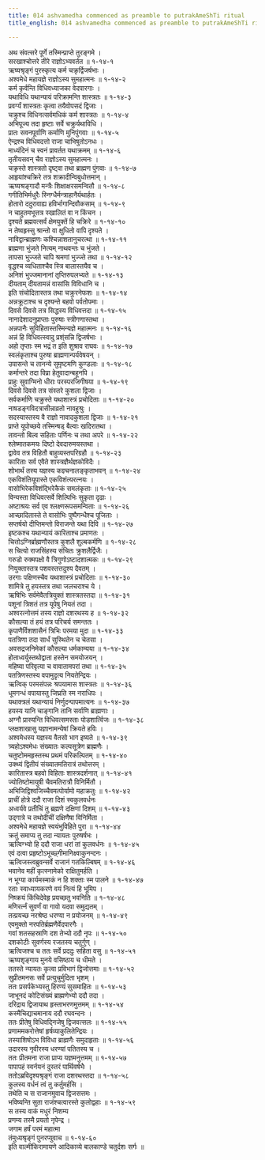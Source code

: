 ```yaml
---
title: 014 ashvamedha commenced as preamble to putrakAmeShTi ritual
title_english: 014 ashvamedha commenced as preamble to putrakAmeShTi ritual

---
```

अथ संवत्सरे पूर्णे तस्मिन्प्राप्ते तुरङ्गमे ।  
सरखाश्चोत्तरे तीरे राज्ञोऽभ्यवर्तत ॥ १-१४-१  
ऋष्यश्रृङ्गं पुरस्कृत्य कर्म चक्रृर्द्विजर्षभाः ।  
अश्वमेधे महायज्ञे राज्ञोऽस्य सुमहात्मनः ॥ १-१४-२  
कर्म कृर्वन्ति विधिवध्याजका वेदपारगाः ।  
यथाविधि यथान्यायं परिक्रामन्ति शास्त्रतः ॥ १-१४-३  
प्रवर्ग्यं शास्त्रतः कृत्वा तयैवोपसदं द्विजाः ।  
चक्रुश्च विधिनत्सर्वमधिकं कर्म शास्त्रतः ॥ १-१४-४  
अभिपूज्य तदा हृष्टाः सर्वे चक्रुर्यथाविधि ।  
प्रातः सवनपूर्वाणि कर्माणि मुनिपुंगवाः ॥ १-१४-५  
ऐन्द्रश्च विधिवदत्तो राजा चाभिषुतोऽनधः ।  
माध्यंदिनं च स्वनं प्रावर्तत यथाक्रमम् ॥ १-१४-६  
तृतीयसवन् चैव राज्ञोऽस्य सुमहात्मनः ।  
चक्रृस्ते शास्त्रतो दृष्ट्वा तथा ब्राह्मण पुंगवाः ॥ १-१४-७  
आहृयांश्चक्रिरे तत्र शक्रादीन्विबुधोत्तमान् ।  
ऋष्यश्रङ्गादौ मन्त्रैः शिक्षाक्षरसमन्वितौ ॥ १-१४-८  
गगीतिभिर्मधुरैः स्निग्धैर्मन्त्राहानैर्यथार्हतः ।  
होतारो ददुरावाह्य हविर्भागान्दिवौकसाम् ॥ १-१४-९  
न चाहुतमभूत्तत्र स्खालितं वा न किंचन ।  
दृश्यते ब्रह्मवत्सर्वं क्षेमयुक्तें हि चक्रिरे ॥ १-१४-१०  
न तेष्वहृस्सु श्रान्तो वा क्षुधितो वापि दृश्यते ।  
नाविद्वान्ब्राह्मणः कश्चिन्नाशतानुचरत्था ॥ १-१४-११  
ब्राह्मणा भुंजते नित्यम् नाथवन्तः च भुंजते ।  
तापसा भुज्जते चापि श्रमणां भुज्ज्ते तथा ॥ १-१४-१२  
वृद्धश्च व्यधिताश्चैव स्त्रि बालास्तयैव च ।  
अनिशं भुज्जमानानां तृप्तिरुपलभ्यते ॥ १-१४-१३  
दीयताम् दीयतामन्नं वासांसि विविधानि च ।  
इति संचोदितास्तत्र तथा चक्रुरनेफशः ॥ १-१४-१४  
अन्नक्रूटाश्च च दृश्यन्ते बहवो पर्वतोपमाः ।  
दिवसे दिवसे तत्र सिद्धस्य विधिवत्तदा ॥ १-१४-१५  
नानादेशादनुप्राप्ताः पुरुषाः स्त्रीगणास्तथा ।  
अन्नपानैः सुविहितास्तस्मिन्यज्ञे महात्मनः ॥ १-१४-१६  
अन्नं हि विधिवत्स्वादु प्रश्ंसन्नि द्विजर्षभाः ।  
अहो तृप्ताः स्म भद्रं त इति शुश्राव राघवः ॥ १-१४-१७  
स्वलंकृताश्च पुरुषा ब्राह्मणान्पर्यवेषयन् ।  
उपासन्ते च तानन्ये सुमृष्टमणि कुण्डलाः ॥ १-१४-१८  
कर्मान्तरे तदा विप्रा हेतुवादान्बहूनपि ।  
प्राहुः सुवाग्मिनो धीराः परस्परजिगीषया ॥ १-१४-१९  
दिवसे दिवसे तत्र संस्तरे कुशला द्विजाः ।  
सर्वकर्माणि चक्रुस्ते यथाशास्त्रं प्रचोदिताः ॥ १-१४-२०  
नाषडङ्गविदत्रासीन्नाव्रतो नावहुश्रुः ।  
सदस्यास्तस्य वै राज्ञो नावादकुशला द्विजाः ॥ १-१४-२१  
प्राप्ते यूपोच्छये तस्मिन्षड् बैल्वाः खदिरातथा ।  
तावन्तो बिल्व सहिताः पर्णिनः च तथा अपरे ॥ १-१४-२२  
श्लेष्मातकमयः दिष्टो देवदारुमयस्तथा ।  
द्वावेव तत्र विहितौ बाहुव्यस्तपरिग्रहौ ॥ १-१४-२३  
कारिताः सर्व एवैते शास्त्रज्ञैर्थज्ञकोविदैः ।  
शोभार्थं तस्य यज्ञस्य कज्ञ्चनालङ्कृताभवन् ॥ १-१४-२४  
एकविशंतियूपास्ते एकविशंत्यरत्नयः ।  
वासोभिरेकविशंद्भिरेकैकं समलंकृताः ॥ १-१४-२५  
विन्यस्ता विधिवत्सर्वे शिल्पिभिः सुकृता दृढाः ।  
अष्टाश्रयः सर्व एव श्लक्ष्णरूपसमन्विताः ॥ १-१४-२६  
आच्छादितास्ते ते वासोभिः पुष्पैगन्धैश्च पूजिताः ।  
सप्तर्षयो दीप्तिमन्तो विराजन्ते यथा दिवि ॥ १-१४-२७  
इष्टकश्च यथान्यायं कारिताश्च प्रमाणतः ।  
चित्तोऽग्निर्ब्राह्मणौस्तत्र कुशलै शुल्बकर्मणि ॥ १-१४-२८  
स चित्यो राजसिंहस्य संचितः क्रुशलैर्द्विजैः ।  
गरुडो रुक्मपक्षो वै त्रिगुणोऽष्टादशात्मकः ॥ १-१४-२९  
नियुक्तास्तत्र पशवस्तत्तदुश्य दैवतम् ।  
उरगाः पक्षिणस्चैव यथाशास्त्रं प्रचोदिताः ॥ १-१४-३०  
शामित्रे तु हयस्तत्र तथा जलचराश्च ये ।  
ऋषिभिः सर्वमेवैतत्रियुक्तं शास्त्रतस्तदा ॥ १-१४-३१  
पशूनां त्रिशतं तत्र यूपेषु नियतं तदा ।  
अश्वरत्नोत्तमं तस्य राज्ञो दशरथस्य ह ॥ १-१४-३२  
कौसल्या तं हयं तत्र परिचर्य समन्ततः ।  
कृपाणैर्विशशासैनं त्रिभिः परमया मुदा ॥ १-१४-३३  
पतत्रिणा तदा सार्धं सुस्थितेन च चेतसा ।  
अवसद्रजनिमेकां कौसल्या धर्मकाम्यया ॥ १-१४-३४  
होताध्वर्युस्तथोद्वाता हस्तेन समयोजयन् ।  
महिष्या परिवृत्या च वावातामपरां तथा ॥ १-१४-३५  
पतत्रिणस्तस्य वपामुदृत्य नियतेन्द्रियः ।  
ऋत्विक् परमसंपन्नः श्रपयामास शास्त्रतः ॥ १-१४-३६  
धूमगन्धं वपायास्तु जिघ्रति स्म नराधिपः ।  
यथाक्त्रलं यथान्यायं निर्णुदन्पापमात्यनः ॥ १-१४-३७  
हयस्य यानि चाङ्गानि तानि सर्वाणि ब्राह्मणाः ।  
अग्नौ प्रास्यन्ति विधिवत्समस्ताः पोडशार्त्विजः ॥ १-१४-३८  
प्लक्षशाखासु यज्ञानामन्येषां क्रियते हविः ।  
अश्वमेधस्य यज्ञस्य वैतसो भाग इष्यते ॥ १-१४-३९  
त्र्यहोऽश्वमेधः संख्यातः कल्पसूत्रेण ब्राह्मणैः ।  
चतुष्टोममहृस्तस्थ प्रथमं परिकल्पितम् ॥ १-१४-४०  
उक्थ्यं द्वितीयं संख्यातमतिरात्रं तथोत्तरम् ।  
कारितास्त्र बहवो विहिताः शास्त्रदर्शनात् ॥ १-१४-४१  
ज्योतिष्टोमायुषी चैवमतिरात्रौ विनिर्मितौ ।  
अभिजिद्विश्वजिच्चैवमत्पोर्यामो महाक्रतुः ॥ १-१४-४२  
प्राचीं होत्रे ददौ राजा दिशं स्वकुलवर्धनः  
अध्वर्यवे प्रतीचिं तु ब्रह्मणे दक्षिणां दिशम् ॥ १-१४-४३  
उद्गात्रे च तथोदीचीं दक्षिणैषा विनिर्मिता ।  
अश्वमेधे महायज्ञे स्वयंभुविहिते पुरा ॥ १-१४-४४  
क्रतुं समाप्य तु तदा न्यायतः पुरुषर्षभः ।  
ऋत्विग्भ्यो हि ददौ राजा धरां तां कुलवर्धनः ॥ १-१४-४५  
एवं दत्वा प्रहृष्टोऽभूच्छ्गीमानिक्ष्वाकुनन्दनः ।  
ऋत्विजस्त्वब्रुवन्सर्वे राजानं गतकिल्बिषम् ॥ १-१४-४६  
भवानेव महीं कृत्स्नामेको राक्षितुमर्हति ।  
न भूग्या कार्यमस्माकं न हि शक्ताः स्म पालने ॥ १-१४-४७  
रताः स्वाध्यायकरणे वयं नित्यं हि भूमिप ।  
निष्क्रयं किंचिदेवेहृ प्रयच्छतु भवनिति ॥ १-१४-४८  
मणिरर्त्नं सुवर्णं वा गावो यदवा समुद्यतम् ।  
तत्प्रयच्छ नरश्रेष्ठ धरण्या न प्रयोजनम् ॥ १-१४-४९  
एवमुक्तो नरपतिर्ब्रह्मणैर्वेदपारगैः ।  
गवां शतसहस्राणि दश तेभ्यो ददौ नृपः ॥ १-१४-५०  
दशकोटीः सुवर्णस्य रजतस्य चतुर्गुण् ।  
ऋत्विजश्च च ततः सर्वे प्रददुः सहिता वसु ॥ १-१४-५१  
ऋष्यशृङ्गाय मुनये वसिष्ठाय च धीमते ।  
ततस्ते न्यायतः कृत्वा प्रविभागं द्विजोत्तमाः ॥ १-१४-५२  
सुप्रीतमनसः सर्वे प्रत्युचुर्मुदिता भृशम् ।  
ततः प्रसर्पकेभ्यस्तु हिरण्यं सुसमाहितः ॥ १-१४-५३  
जाभूनदं कोटिसंख्यं ब्राह्मणेभ्यो ददौ तदा ।  
दरिद्राय द्विजायाथ हृस्ताभरणमुत्तमम् ॥ १-१४-५४  
कस्मैचिद्याचमानाय ददौ रघवन्दनः ।  
ततः प्रीतेषु विधिवद्निजेषु द्विजवत्सलः ॥ १-१४-५५  
प्रणाममकरोत्तेषां हृर्षव्याकुलितेन्द्रियः ।  
तस्याशिषोऽभ विविधा ब्राह्मणैः समुदाहृताः ॥ १-१४-५६  
उदारस्य नृवीरस्य धरण्यां पतितस्य च ।  
ततः प्रीतमना राजा प्राप्य यज्ञमनुत्तमम् ॥ १-१४-५७  
पापापहं स्वर्नयनं दुस्तरं पार्थिवर्षभैः ।  
ततोऽब्रविदृश्यश्रृङ्गं राजा दशरथस्तदा ॥ १-१४-५८  
कुलस्य वर्धनं त्वं तु कर्तुमर्हसि ।  
तथेति च स राजानमुवाच द्विजसत्तमः ।  
भविष्यन्ति सुता राजंश्चत्वारस्ते कुलोद्वहाः ॥ १-१४-५९  
स तस्य वाकं मधुरं निशम्य  
प्रणम्य तस्मै प्रयतो नृपेन्द्र ।  
जगाम हर्षं परमं महात्मा  
तंमुध्यश्रृङ्गं पुनरप्युवाच ॥ १-१४-६०  
इति वाल्मीकिरामायणे आदिकाव्ये बालकाण्डे चतुर्दशः सर्गः ॥